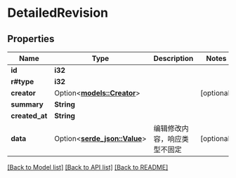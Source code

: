 # DetailedRevision

## Properties

Name | Type | Description | Notes
------------ | ------------- | ------------- | -------------
**id** | **i32** |  | 
**r#type** | **i32** |  | 
**creator** | Option<[**models::Creator**](Creator.md)> |  | [optional]
**summary** | **String** |  | 
**created_at** | **String** |  | 
**data** | Option<[**serde_json::Value**](.md)> | 编辑修改内容，响应类型不固定 | [optional]

[[Back to Model list]](../README.md#documentation-for-models) [[Back to API list]](../README.md#documentation-for-api-endpoints) [[Back to README]](../README.md)


